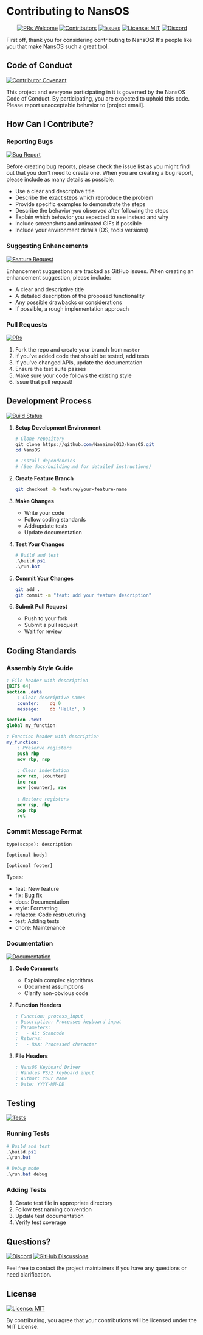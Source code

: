# Contributing to NansOS

<div align="center">

[![PRs Welcome](https://img.shields.io/badge/PRs-welcome-brightgreen.svg)](https://github.com/Nanaimo2013/NansOS/pulls)
[![Contributors](https://img.shields.io/github/contributors/Nanaimo2013/NansOS)](https://github.com/Nanaimo2013/NansOS/graphs/contributors)
[![Issues](https://img.shields.io/github/issues/Nanaimo2013/NansOS)](https://github.com/Nanaimo2013/NansOS/issues)
[![License: MIT](https://img.shields.io/badge/License-MIT-yellow.svg)](LICENSE)
[![Discord](https://img.shields.io/badge/Discord-Join%20Chat-blue)](https://discord.gg/nanos)

</div>

First off, thank you for considering contributing to NansOS! It's people like you that make NansOS such a great tool.

## Code of Conduct

[![Contributor Covenant](https://img.shields.io/badge/Contributor%20Covenant-2.1-4baaaa.svg)](CODE_OF_CONDUCT.md)

This project and everyone participating in it is governed by the NansOS Code of Conduct. By participating, you are expected to uphold this code. Please report unacceptable behavior to [project email].

## How Can I Contribute?

### Reporting Bugs

[![Bug Report](https://img.shields.io/badge/Bug-Report-red.svg)](https://github.com/Nanaimo2013/NansOS/issues/new?template=bug_report.md)

Before creating bug reports, please check the issue list as you might find out that you don't need to create one. When you are creating a bug report, please include as many details as possible:

* Use a clear and descriptive title
* Describe the exact steps which reproduce the problem
* Provide specific examples to demonstrate the steps
* Describe the behavior you observed after following the steps
* Explain which behavior you expected to see instead and why
* Include screenshots and animated GIFs if possible
* Include your environment details (OS, tools versions)

### Suggesting Enhancements

[![Feature Request](https://img.shields.io/badge/Feature-Request-green.svg)](https://github.com/Nanaimo2013/NansOS/issues/new?template=feature_request.md)

Enhancement suggestions are tracked as GitHub issues. When creating an enhancement suggestion, please include:

* A clear and descriptive title
* A detailed description of the proposed functionality
* Any possible drawbacks or considerations
* If possible, a rough implementation approach

### Pull Requests

[![PRs](https://img.shields.io/badge/PRs-welcome-brightgreen.svg)](https://github.com/Nanaimo2013/NansOS/pulls)

1. Fork the repo and create your branch from `master`
2. If you've added code that should be tested, add tests
3. If you've changed APIs, update the documentation
4. Ensure the test suite passes
5. Make sure your code follows the existing style
6. Issue that pull request!

## Development Process

[![Build Status](https://img.shields.io/github/workflow/status/Nanaimo2013/NansOS/build)](https://github.com/Nanaimo2013/NansOS/actions)

1. **Setup Development Environment**
   ```powershell
   # Clone repository
   git clone https://github.com/Nanaimo2013/NansOS.git
   cd NansOS
   
   # Install dependencies
   # (See docs/building.md for detailed instructions)
   ```

2. **Create Feature Branch**
   ```bash
   git checkout -b feature/your-feature-name
   ```

3. **Make Changes**
   - Write your code
   - Follow coding standards
   - Add/update tests
   - Update documentation

4. **Test Your Changes**
   ```powershell
   # Build and test
   .\build.ps1
   .\run.bat
   ```

5. **Commit Your Changes**
   ```bash
   git add .
   git commit -m "feat: add your feature description"
   ```

6. **Submit Pull Request**
   - Push to your fork
   - Submit a pull request
   - Wait for review

## Coding Standards

### Assembly Style Guide
```nasm
; File header with description
[BITS 64]
section .data
    ; Clear descriptive names
    counter:    dq 0
    message:    db 'Hello', 0

section .text
global my_function

; Function header with description
my_function:
    ; Preserve registers
    push rbp
    mov rbp, rsp
    
    ; Clear indentation
    mov rax, [counter]
    inc rax
    mov [counter], rax
    
    ; Restore registers
    mov rsp, rbp
    pop rbp
    ret
```

### Commit Message Format
```
type(scope): description

[optional body]

[optional footer]
```

Types:
- feat: New feature
- fix: Bug fix
- docs: Documentation
- style: Formatting
- refactor: Code restructuring
- test: Adding tests
- chore: Maintenance

### Documentation

[![Documentation](https://img.shields.io/badge/docs-latest-brightgreen.svg)](docs/architecture.md)

1. **Code Comments**
   - Explain complex algorithms
   - Document assumptions
   - Clarify non-obvious code

2. **Function Headers**
   ```nasm
   ; Function: process_input
   ; Description: Processes keyboard input
   ; Parameters:
   ;   - AL: Scancode
   ; Returns:
   ;   - RAX: Processed character
   ```

3. **File Headers**
   ```nasm
   ; NansOS Keyboard Driver
   ; Handles PS/2 keyboard input
   ; Author: Your Name
   ; Date: YYYY-MM-DD
   ```

## Testing

[![Tests](https://img.shields.io/badge/tests-passing-brightgreen.svg)](https://github.com/Nanaimo2013/NansOS/actions)

### Running Tests
```powershell
# Build and test
.\build.ps1
.\run.bat

# Debug mode
.\run.bat debug
```

### Adding Tests
1. Create test file in appropriate directory
2. Follow test naming convention
3. Update test documentation
4. Verify test coverage

## Questions?

[![Discord](https://img.shields.io/badge/Discord-Join%20Chat-blue)](https://discord.gg/nanos)
[![GitHub Discussions](https://img.shields.io/badge/Discussions-Join-brightgreen.svg)](https://github.com/Nanaimo2013/NansOS/discussions)

Feel free to contact the project maintainers if you have any questions or need clarification.

## License

[![License: MIT](https://img.shields.io/badge/License-MIT-yellow.svg)](LICENSE)

By contributing, you agree that your contributions will be licensed under the MIT License. 